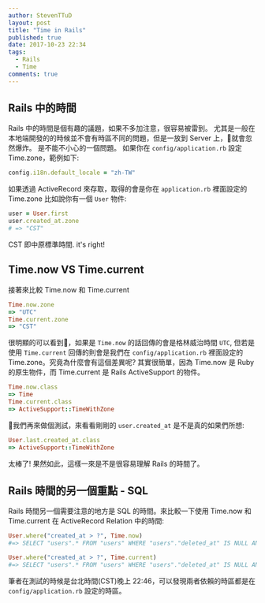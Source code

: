 ```yaml
---
author: StevenTTuD
layout: post
title: "Time in Rails"
published: true
date: 2017-10-23 22:34
tags:
  - Rails
  - Time
comments: true
---
```


## Rails 中的時間

Rails 中的時間是個有趣的議題，如果不多加注意，很容易被雷到。
尤其是一般在本地端開發的的時候並不會有時區不同的問題，但是一放到 Server 上，就會忽然爆炸。
是不能不小心的一個問題。
如果你在 `config/application.rb` 設定 Time.zone，範例如下:

```rb
config.i18n.default_locale = "zh-TW"
```

如果透過 ActiveRecord 來存取，取得的會是你在 `application.rb` 裡面設定的 Time.zone
比如說你有一個 `User` 物件:

```rb
user = User.first
user.created_at.zone
# => "CST"
```

CST 即中原標準時間. it's right!

## Time.now VS Time.current

接著來比較 Time.now 和 Time.current

```rb
Time.now.zone
=> "UTC"
Time.current.zone
=> "CST"
```

很明顯的可以看到，如果是 `Time.now` 的話回傳的會是格林威治時間 `UTC`, 但若是使用 `Time.current` 回傳的則會是我們在 `config/application.rb` 裡面設定的 Time.zone。究竟為什麼會有這個差異呢? 其實很簡單，因為 Time.now 是 Ruby 的原生物件，而 Time.current 是 Rails ActiveSupport 的物件。

```rb
Time.now.class
=> Time
Time.current.class
=> ActiveSupport::TimeWithZone
```

我們再來做個測試，來看看剛剛的 `user.created_at` 是不是真的如果們所想:

```rb
User.last.created_at.class
=> ActiveSupport::TimeWithZone
```

太棒了! 果然如此，這樣一來是不是很容易理解 Rails 的時間了。

## Rails 時間的另一個重點 - SQL

Rails 時間另一個需要注意的地方是 SQL 的時間。來比較一下使用 Time.now 和 Time.current 在 ActiveRecord Relation 中的時間:

```rb
User.where("created_at > ?", Time.now)
#=> SELECT "users".* FROM "users" WHERE "users"."deleted_at" IS NULL AND (created_at > '2017-11-17 14:46:01.698018')

User.where("created_at > ?", Time.current)
#=> SELECT "users".* FROM "users" WHERE "users"."deleted_at" IS NULL AND (created_at > '2017-11-17 14:46:09.655406')
```

筆者在測試的時候是台北時間(CST)晚上 22:46，可以發現兩者依賴的時區都是在 `config/application.rb` 設定的時區。
